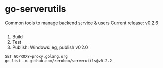 # go-serverutils
Common tools to manage backend service &amp; users
Current release: v0.2.6
## 

1. Build
2. Test
3. Publish:
    Windows: eg, publish v0.2.0
```shell
SET GOPROXY=proxy.golang.org 
go list -m github.com/zeroboo/serverutils@v0.2.2
```